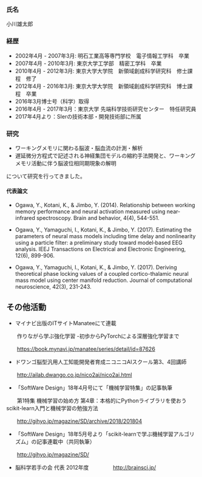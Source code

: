 ### 氏名
小川雄太郎

### 経歴
- 2002年4月 - 2007年3月: 明石工業高等専門学校　電子情報工学科　卒業
- 2007年4月 - 2010年3月: 東京大学工学部　精密工学科　卒業
- 2010年4月 - 2012年3月: 東京大学大学院　新領域創成科学研究科　修士課程　修了    
- 2012年4月 - 2016年3月: 東京大学大学院　新領域創成科学研究科　博士課程　卒業
- 2016年3月博士号（科学）取得
- 2016年4月 - 2017年3月：東京大学 先端科学技術研究センター　特任研究員
- 2017年4月より：SIerの技術本部・開発技術部に所属

### 研究
- ワーキングメモリに関わる脳波・脳血流の計測・解析
- 遅延微分方程式で記述される神経集団モデルの縮約手法開発と、ワーキングメモリ活動に伴う脳波位相同期現象の解明

について研究を行ってきました。

#### 代表論文
- Ogawa, Y., Kotani, K., & Jimbo, Y. (2014). Relationship between working memory performance and neural activation measured using near‐infrared spectroscopy. Brain and behavior, 4(4), 544-551.

- Ogawa, Y., Yamaguchi, I., Kotani, K., & Jimbo, Y. (2017). Estimating the parameters of neural mass models including time delay and nonlinearity using a particle filter: a preliminary study toward model‐based EEG analysis. IEEJ Transactions on Electrical and Electronic Engineering, 12(6), 899-906.

- Ogawa, Y., Yamaguchi, I., Kotani, K., & Jimbo, Y. (2017). Deriving theoretical phase locking values of a coupled cortico-thalamic neural mass model using center manifold reduction. Journal of computational neuroscience, 42(3), 231-243.

## その他活動
- マイナビ出版のITサイトManateeにて連載

　　作りながら学ぶ強化学習 -初歩からPyTorchによる深層強化学習まで

　　https://book.mynavi.jp/manatee/series/detail/id=87626

- ドワンゴ脳型汎用人工知能開発者育成ニコニコAIスクール第3、4回講師

　　http://ailab.dwango.co.jp/nico2ai/nico2ai.html

- 「SoftWare Design」18年4月号にて「機械学習特集」の記事執筆

　　第1特集 機械学習の始め方 第4章：本格的にPythonライブラリを使おう scikit-learn入門と機械学習の勉強方法

　　http://gihyo.jp/magazine/SD/archive/2018/201804

- 「SoftWare Design」18年5月号より「scikit-learnで学ぶ機械学習アルゴリズム」の記事連載中（共同執筆）

　　http://gihyo.jp/magazine/SD/

- 脳科学若手の会 代表 2012年度
　　
　　http://brainsci.jp/
